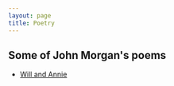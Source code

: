 ```yaml
---
layout: page
title: Poetry
---
```



## Some of John Morgan's poems

- [Will and Annie](will_and_annie.md)
